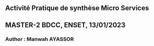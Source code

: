 <h2>Activité Pratique de synthèse Micro Services</h2>
<h2>MASTER-2 BDCC, ENSET, 13/01/2023</h2>
<h3>Author : Manwah AYASSOR</h3>
